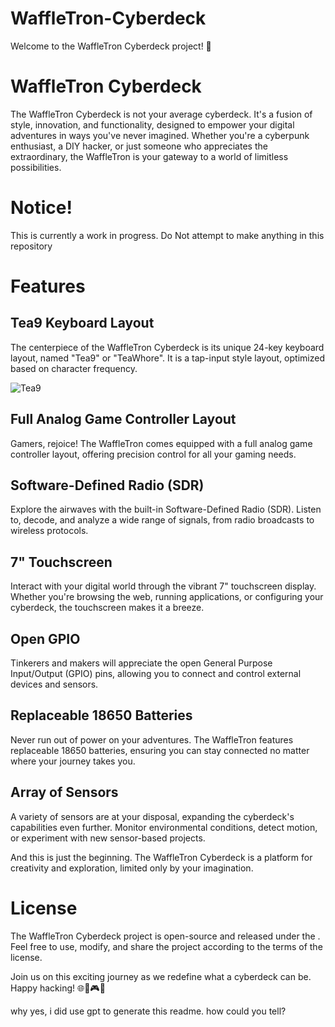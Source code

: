 # WaffleTron-Cyberdeck

Welcome to the WaffleTron Cyberdeck project! 🚀

# WaffleTron Cyberdeck

The WaffleTron Cyberdeck is not your average cyberdeck. It's a fusion of style, innovation, and functionality, designed to empower your digital adventures in ways you've never imagined. Whether you're a cyberpunk enthusiast, a DIY hacker, or just someone who appreciates the extraordinary, the WaffleTron is your gateway to a world of limitless possibilities.

# Notice!
This is currently a work in progress. Do Not attempt to make anything in this repository

# Features

## Tea9 Keyboard Layout

The centerpiece of the WaffleTron Cyberdeck is its unique 24-key keyboard layout, named "Tea9" or "TeaWhore". It is a tap-input style layout, optimized based on character frequency.

![Tea9](https://github.com/Zoestra/WaffleTron-Cyberdeck/assets/79121105/6e45359b-84d2-4202-a9f6-5a7601340eb0)


## Full Analog Game Controller Layout

Gamers, rejoice! The WaffleTron comes equipped with a full analog game controller layout, offering precision control for all your gaming needs.

## Software-Defined Radio (SDR)

Explore the airwaves with the built-in Software-Defined Radio (SDR). Listen to, decode, and analyze a wide range of signals, from radio broadcasts to wireless protocols.

## 7" Touchscreen

Interact with your digital world through the vibrant 7" touchscreen display. Whether you're browsing the web, running applications, or configuring your cyberdeck, the touchscreen makes it a breeze.

## Open GPIO

Tinkerers and makers will appreciate the open General Purpose Input/Output (GPIO) pins, allowing you to connect and control external devices and sensors.

## Replaceable 18650 Batteries

Never run out of power on your adventures. The WaffleTron features replaceable 18650 batteries, ensuring you can stay connected no matter where your journey takes you.

## Array of Sensors

A variety of sensors are at your disposal, expanding the cyberdeck's capabilities even further. Monitor environmental conditions, detect motion, or experiment with new sensor-based projects.

And this is just the beginning. The WaffleTron Cyberdeck is a platform for creativity and exploration, limited only by your imagination.

# License

The WaffleTron Cyberdeck project is open-source and released under the . Feel free to use, modify, and share the project according to the terms of the license.

Join us on this exciting journey as we redefine what a cyberdeck can be. Happy hacking! 🌐🔌🎮🚀

why yes, i did use gpt to generate this readme. how could you tell?
